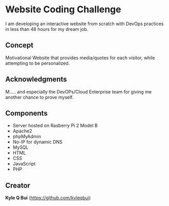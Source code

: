 # Website Coding Challenge

I am developing an interactive website from scratch with DevOps practices in less than 48 hours for my dream job.

## Concept

Motivational Website that provides media/quotes for each visitor, while attempting to be personalized.

## Acknowledgments

M..... and especially the DevOPs/Cloud Enterprise team for giving me another chance to prove myself.

## Components

* Server hosted on Rasberry Pi 2 Model B
* Apache2
* phpMyAdmin
* No-IP for dynamic DNS
* MySQL
* HTML
* CSS
* JavaScript
* PHP

## Creator

**Kyle Q Bui** (https://github.com/kyleqbui)
